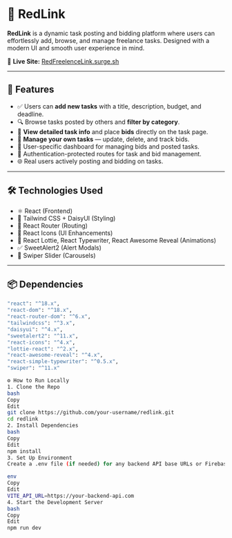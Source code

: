 # 🔗 RedLink

**RedLink** is a dynamic task posting and bidding platform where users can effortlessly add, browse, and manage freelance tasks. Designed with a modern UI and smooth user experience in mind.

🔴 **Live Site:** [RedFreelenceLink.surge.sh](https://redfreelencelink.surge.sh/)

---

## 🚀 Features

- ✅ Users can **add new tasks** with a title, description, budget, and deadline.
- 🔍 Browse tasks posted by others and **filter by category**.
- 📄 **View detailed task info** and place **bids** directly on the task page.
- 📝 **Manage your own tasks** — update, delete, and track bids.
- 👥 User-specific dashboard for managing bids and posted tasks.
- 🎯 Authentication-protected routes for task and bid management.
- 🌐 Real users actively posting and bidding on tasks.

---

## 🛠️ Technologies Used

- ⚛️ React (Frontend)
- 🎨 Tailwind CSS + DaisyUI (Styling)
- 🔁 React Router  (Routing)
- 🌟 React Icons (UI Enhancements)
- 💫 React Lottie, React Typewriter, React Awesome Reveal (Animations)
- ✅ SweetAlert2 (Alert Modals)
- 🎠 Swiper Slider (Carousels)

---

## 📦 Dependencies

```bash
"react": "^18.x",
"react-dom": "^18.x",
"react-router-dom": "^6.x",
"tailwindcss": "^3.x",
"daisyui": "^4.x",
"sweetalert2": "^11.x",
"react-icons": "^4.x",
"lottie-react": "^2.x",
"react-awesome-reveal": "^4.x",
"react-simple-typewriter": "^0.5.x",
"swiper": "^11.x"

⚙️ How to Run Locally
1. Clone the Repo
bash
Copy
Edit
git clone https://github.com/your-username/redlink.git
cd redlink
2. Install Dependencies
bash
Copy
Edit
npm install
3. Set Up Environment
Create a .env file (if needed) for any backend API base URLs or Firebase config.

env
Copy
Edit
VITE_API_URL=https://your-backend-api.com
4. Start the Development Server
bash
Copy
Edit
npm run dev
